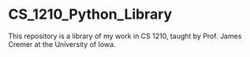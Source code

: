 # CS_1210_Python_Library
This repository is a library of my work in CS 1210, taught by Prof. James Cremer at the University of Iowa.
